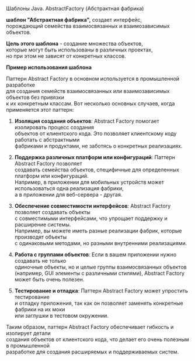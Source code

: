 Шаблоны Java. AbstractFactory (Абcтрактная фабрика)

**шаблон "Абстрактная фабрика",** создает интерфейс,  
порождающий семейства взаимосвязанных и взаимозависимых объектов.  

**Цель этого шаблона** - создание множества объектов,  
которые могут быть использованы в различных проектах,  
но при этом не зависят от конкретных классов.

 **Пример использования шаблона**

Паттерн Abstract Factory в основном используется в промышленной разработке <br>
для создания семейств взаимосвязанных или взаимозависимых объектов без привязки <br>
к их конкретным классам. Вот несколько основных случаев, когда применяется этот паттерн:<br>

1. **Изоляция создания объектов**: Abstract Factory помогает изолировать процесс создания <br>
объектов от клиентского кода. Это позволяет клиентскому коду работать с абстрактными <br>
фабриками и продуктами, не заботясь о конкретных реализациях.<br>


2. **Поддержка различных платформ или конфигураций**: Паттерн Abstract Factory позволяет <br>
создавать семейства объектов, специфичные для определенных платформ или конфигураций. <br>
Например, в приложении для мобильных устройств может использоваться одна реализация фабрики,<br>
а в приложении для веб-сервера - другая.<br>


3. **Обеспечение совместимости интерфейсов**: Abstract Factory позволяет создавать объекты <br>
с совместимыми интерфейсами, что упрощает поддержку и расширение системы. <br>
Например, вы можете иметь разные реализации фабрик, которые производят объекты <br>
с одинаковыми методами, но разными внутренними реализациями.


4. **Работа с группами объектов**: Если в вашем приложении нужно создавать не только <br>
одиночные объекты, но и целые группы взаимосвязанных объектов <br>
(например, GUI элементы с различными стилями), Abstract Factory может быть очень полезен. <br>


5. **Тестирование и отладка**: Паттерн Abstract Factory может упростить тестирование <br>
и отладку приложения, так как он позволяет заменять конкретные фабрики на их моки <br>
или заглушки в тестовом окружении.<br>


Таким образом, паттерн Abstract Factory обеспечивает гибкость и изолирует детали <br>
создания объектов от клиентского кода, что делает его очень полезным в промышленной <br>
разработке для создания расширяемых и поддерживаемых систем.